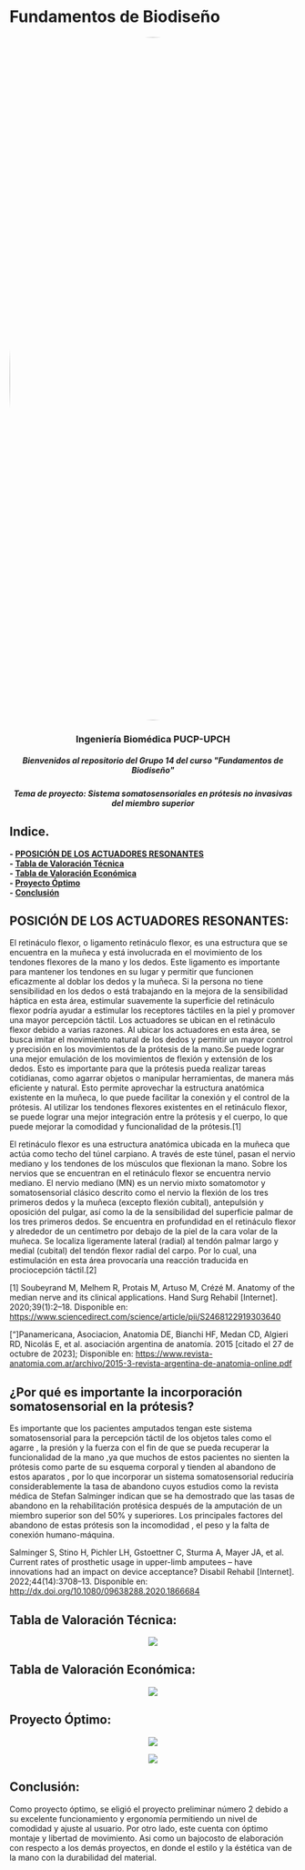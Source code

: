 # Fundamentos de Biodiseño
</p>
<image align="center;" width="1200px;" style="border-radius: 90%;" src ="../Imágenes/imagen_read.png">
  <h3 align="center">
Ingeniería Biomédica PUCP-UPCH
  </h3>
  <h5 align="center">
     Bienvenidos al repositorio del Grupo 14 del curso "Fundamentos de Biodiseño"
  </h5>
</p>


</p>
  <h5 align="center">
    Tema de proyecto: Sistema somatosensoriales en prótesis no invasivas del miembro superior
  </h5>
  
</p>

## Indice.

**- [PPOSICIÓN DE LOS ACTUADORES RESONANTES](#POSICIÓN-DE-LOS-ACTUADORES-RESONANTES)**<br>
**- [Tabla de Valoración Técnica](#Tabla-de-Valoración-Técnica)**<br>
**- [Tabla de Valoración Económica](#Tabla-de-Valoración-Económica)**<br>
**- [Proyecto Óptimo](#Proyecto-Óptimo)**<br>
**- [Conclusión](#Conclusión)**<br>


## POSICIÓN DE LOS ACTUADORES RESONANTES: 

El retináculo flexor, o ligamento retináculo flexor, es una estructura que se encuentra en la muñeca y está involucrada en el movimiento de los tendones flexores de la mano y los dedos. Este ligamento es importante para mantener los tendones en su lugar y permitir que funcionen eficazmente al doblar los dedos y la muñeca. Si la persona no tiene sensibilidad en los dedos o está trabajando en la mejora de la sensibilidad háptica en esta área, estimular suavemente la superficie del retináculo flexor podría ayudar a estimular los receptores táctiles en la piel y promover una mayor percepción táctil.
Los actuadores se ubican en el retináculo flexor debido a varias razones. Al ubicar los actuadores en esta área, se busca imitar el movimiento natural de los dedos y permitir un mayor control y precisión en los movimientos de la prótesis de la mano.Se puede lograr una mejor emulación de los movimientos de flexión y extensión de los dedos. Esto es importante para que la prótesis pueda realizar tareas cotidianas, como agarrar objetos o manipular herramientas, de manera más eficiente y natural.
Esto permite aprovechar la estructura anatómica existente en la muñeca, lo que puede facilitar la conexión y el control de la prótesis. Al utilizar los tendones flexores existentes en el retináculo flexor, se puede lograr una mejor integración entre la prótesis y el cuerpo, lo que puede mejorar la comodidad y funcionalidad de la prótesis.[1]

El retináculo flexor es una estructura anatómica ubicada en la muñeca que actúa como techo del túnel carpiano. A través de este túnel, pasan el nervio mediano y los tendones de los músculos que flexionan la mano. Sobre los nervios que se encuentran en el retináculo flexor se encuentra nervio mediano. El nervio mediano (MN) es un nervio mixto somatomotor y somatosensorial clásico descrito como el nervio la flexión de los tres primeros dedos y la muñeca (excepto flexión cubital), antepulsión y oposición del pulgar, así como la de la sensibilidad del superficie palmar de los tres primeros dedos. Se encuentra en profundidad en el retináculo flexor y alrededor de un centímetro por debajo de la piel de la cara volar de la muñeca. Se localiza ligeramente lateral (radial) al tendón palmar largo y medial (cubital) del tendón flexor radial del carpo. Por lo cual, una estimulación en esta área provocaría una reacción traducida en prociocepción táctil.[2]



[1] Soubeyrand M, Melhem R, Protais M, Artuso M, Crézé M. Anatomy of the median nerve and its clinical applications. Hand Surg Rehabil [Internet]. 2020;39(1):2–18. Disponible en: https://www.sciencedirect.com/science/article/pii/S2468122919303640








[“]Panamericana, Asociacion, Anatomia DE, Bianchi HF, Medan CD, Algieri RD, Nicolás E, et al. asociación argentina de anatomía. 2015 [citado el 27 de octubre de 2023]; Disponible en: https://www.revista-anatomia.com.ar/archivo/2015-3-revista-argentina-de-anatomia-online.pdf






## ¿Por qué es importante la incorporación somatosensorial en la prótesis?

Es importante que los pacientes amputados tengan este sistema somatosensorial para la percepción táctil de los objetos tales como el agarre , la presión y la fuerza con el fin de que se pueda recuperar la funcionalidad de la mano ,ya que muchos de estos pacientes no sienten la prótesis como parte de su esquema corporal y tienden al abandono de estos aparatos , por lo que incorporar un sistema somatosensorial reduciría considerablemente la tasa de abandono cuyos estudios como la revista médica de Stefan Salminger indican que se ha demostrado que las tasas de abandono en la rehabilitación protésica después de la amputación de un miembro superior son del 50% y superiores.  Los principales factores del abandono de estas prótesis son la incomodidad , el peso y la falta de conexión humano-máquina.





Salminger S, Stino H, Pichler LH, Gstoettner C, Sturma A, Mayer JA, et al. Current rates of prosthetic usage in upper-limb amputees – have innovations had an impact on device acceptance? Disabil Rehabil [Internet]. 2022;44(14):3708–13. Disponible en: http://dx.doi.org/10.1080/09638288.2020.1866684







## Tabla de Valoración Técnica: 

<p align="center">
  <img  src="https://github.com/miguel-isidro05/Repositorio_FUNBIO/assets/143018589/8467a41f-b550-407e-a66a-6fafe47d61ad">
</p>

## Tabla de Valoración Económica:

<p align="center">
  <img  src="https://github.com/miguel-isidro05/Repositorio_FUNBIO/blob/main/Im%C3%A1genes/tabla%202.jpg">
</p>


## Proyecto Óptimo:

<p align="center">
  <img  src="https://github.com/miguel-isidro05/Repositorio_FUNBIO/assets/143018589/dd27c313-3295-4cf4-9689-fc51109253ec">
</p>
<p align="center">
  <img  src="https://github.com/miguel-isidro05/Repositorio_FUNBIO/assets/143018589/3ef5a960-00ba-4f8e-ac72-518445e7dcda">
</p>

## Conclusión: 
Como proyecto óptimo, se eligió el proyecto preliminar número 2 debido a su excelente funcionamiento y ergonomía permitiendo un nivel de comodidad y ajuste al usuario. Por otro lado, este cuenta con óptimo montaje y libertad de movimiento. Asi como un bajocosto de elaboración con respecto a los demás proyectos, en donde el estilo y la éstética van de la mano con la durabilidad del material.
